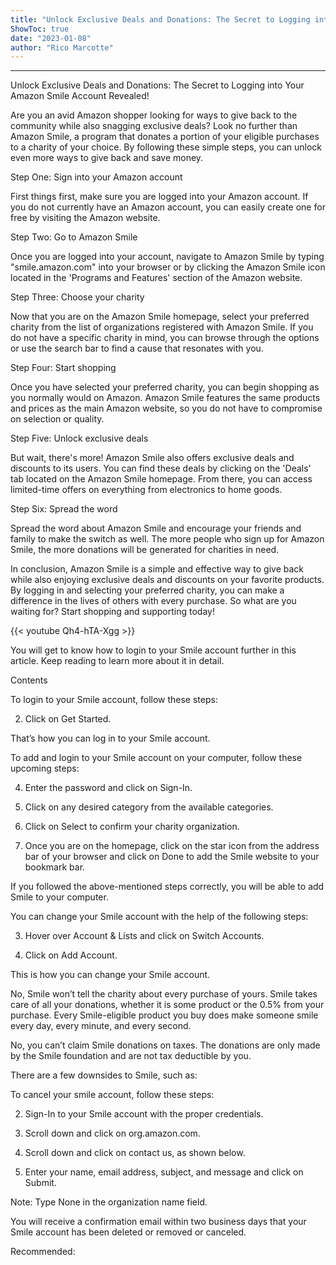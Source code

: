 ```yaml
---
title: "Unlock Exclusive Deals and Donations: The Secret to Logging into Your Amazon Smile Account Revealed!"
ShowToc: true 
date: "2023-01-08"
author: "Rico Marcotte"
---
```

*****
Unlock Exclusive Deals and Donations: The Secret to Logging into Your Amazon Smile Account Revealed!

Are you an avid Amazon shopper looking for ways to give back to the community while also snagging exclusive deals? Look no further than Amazon Smile, a program that donates a portion of your eligible purchases to a charity of your choice. By following these simple steps, you can unlock even more ways to give back and save money.

Step One: Sign into your Amazon account

First things first, make sure you are logged into your Amazon account. If you do not currently have an Amazon account, you can easily create one for free by visiting the Amazon website.

Step Two: Go to Amazon Smile

Once you are logged into your account, navigate to Amazon Smile by typing "smile.amazon.com" into your browser or by clicking the Amazon Smile icon located in the 'Programs and Features' section of the Amazon website.

Step Three: Choose your charity

Now that you are on the Amazon Smile homepage, select your preferred charity from the list of organizations registered with Amazon Smile. If you do not have a specific charity in mind, you can browse through the options or use the search bar to find a cause that resonates with you.

Step Four: Start shopping

Once you have selected your preferred charity, you can begin shopping as you normally would on Amazon. Amazon Smile features the same products and prices as the main Amazon website, so you do not have to compromise on selection or quality.

Step Five: Unlock exclusive deals

But wait, there's more! Amazon Smile also offers exclusive deals and discounts to its users. You can find these deals by clicking on the 'Deals' tab located on the Amazon Smile homepage. From there, you can access limited-time offers on everything from electronics to home goods.

Step Six: Spread the word

Spread the word about Amazon Smile and encourage your friends and family to make the switch as well. The more people who sign up for Amazon Smile, the more donations will be generated for charities in need.

In conclusion, Amazon Smile is a simple and effective way to give back while also enjoying exclusive deals and discounts on your favorite products. By logging in and selecting your preferred charity, you can make a difference in the lives of others with every purchase. So what are you waiting for? Start shopping and supporting today!

{{< youtube Qh4-hTA-Xgg >}} 




 
You will get to know how to login to your Smile account further in this article. Keep reading to learn more about it in detail.
 
Contents
 
To login to your Smile account, follow these steps:
 
2. Click on Get Started.
 
That’s how you can log in to your Smile account.
 
To add and login to your Smile account on your computer, follow these upcoming steps:
 
4. Enter the password and click on Sign-In.
 
5. Click on any desired category from the available categories.
 
6. Click on Select to confirm your charity organization.
 
7. Once you are on the homepage, click on the star icon from the address bar of your browser and click on Done to add the Smile website to your bookmark bar.
 
If you followed the above-mentioned steps correctly, you will be able to add Smile to your computer.
 
You can change your Smile account with the help of the following steps:
 
3. Hover over Account & Lists and click on Switch Accounts.
 
4. Click on Add Account.
 
This is how you can change your Smile account.
 
No, Smile won’t tell the charity about every purchase of yours. Smile takes care of all your donations, whether it is some product or the 0.5% from your purchase. Every Smile-eligible product you buy does make someone smile every day, every minute, and every second.
 
No, you can’t claim Smile donations on taxes. The donations are only made by the Smile foundation and are not tax deductible by you.
 
There are a few downsides to Smile, such as:
 
To cancel your smile account, follow these steps:
 
2. Sign-In to your Smile account with the proper credentials.
 
5. Scroll down and click on org.amazon.com.
 
6. Scroll down and click on contact us, as shown below.
 
7. Enter your name, email address, subject, and message and click on Submit.
 
Note: Type None in the organization name field.
 
You will receive a confirmation email within two business days that your Smile account has been deleted or removed or canceled.
 
Recommended:




